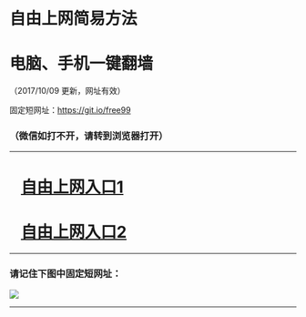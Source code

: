 ﻿# 自由上网简易方法

# 电脑、手机一键翻墙

（2017/10/09 更新，网址有效）

固定短网址：https://git.io/free99

### （微信如打不开，请转到浏览器打开）


***





# &nbsp;&nbsp; <a href="http://ft2350027536.fwq-tz-1001.info/fwqtz01.html?t=100900129310 " target="_blank">自由上网入口1</a>
# &nbsp;&nbsp; <a href="http://ft2735319745.fwq-tz-1002.info/fwqtz02.html?t=100900114975 " target="_blank">自由上网入口2</a>
***

### 请记住下图中固定短网址：

<img src="https://s3-us-west-2.amazonaws.com/fwq-1001/yjfq-20170905okok.png" /> 


***

